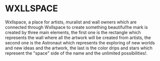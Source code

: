 # WXLLSPACE
Wxllspace, a place for artists, muralist and wall owners which are connected through Wxllspace to create something beautiful!he mark is created by three main elements, the first one is the rectangle which represents the wall where all the artwork will be created from artists, the second one is the Astronaut which represents the exploring of new worlds and new ideas and the artwork, the last is the color drips and stars which represent the "space" side of the name and the unlimited possibilities!.
